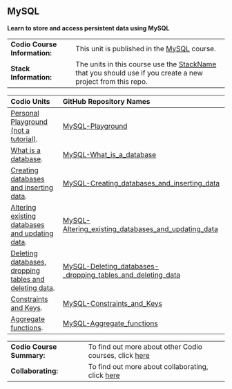 ## MySQL 

**Learn to store and access persistent data using MySQL**

|  |  |
| :------------------ | :--- |
| **Codio Course Information:** | This unit is published in the [MySQL](https://codio.com/home/courses/560014c49363a210542e9756/?tab=modules) course. |
| **Stack Information:** | The units in this course use the [StackName]() that you should use if you create a new project from this repo.  |


|**Codio Units**  | **GitHub Repository Names**  | 
| :--- | :--- |
| [Personal Playground (not a tutorial)](https://codio.com/home/courses/560014c49363a210542e9756/modules/560014f79363a210542e9757/units/5630f41ef1dfe6a134235357/).|[MySQL-Playground](https://github.com/codio-content/MySQL_Playground)|
| [What is a database](https://codio.com/home/courses/560014c49363a210542e9756/modules/560014f79363a210542e9757/units/56028acccad2d38219f84f1e/). | [MySQL-What_is_a_database](https://github.com/codio-content/MySQL-What_is_a_database)  |
| [Creating databases and inserting data](https://codio.com/home/courses/560014c49363a210542e9756/modules/560014f79363a210542e9757/units/561cfda00666c2721ad2de28/).| [MySQL-Creating_databases_and_inserting_data](https://github.com/codio-content/MySQL-Creating_databases_and_inserting_data)  |
|[Altering existing databases and updating data](https://codio.com/home/courses/560014c49363a210542e9756/modules/560014f79363a210542e9757/units/561cfe20148e4f51285d1396/). | [MySQL-Altering_existing_databases_and_updating_data](https://github.com/codio-content/MySQL-Altering_existing_databases_and_updating_data) |
| [Deleting databases, dropping tables and deleting data](https://codio.com/home/courses/560014c49363a210542e9756/modules/560014f79363a210542e9757/units/561cfedf148e4f51285d13a1/). | [MySQL-Deleting_databases-_dropping_tables_and_deleting_data](https://github.com/codio-content/MySQL-Deleting_databases-_dropping_tables_and_deleting_data)  |
|  [Constraints and Keys](https://codio.com/home/courses/560014c49363a210542e9756/modules/560014f79363a210542e9757/units/5630e12a4fdafdd05b8c8897/).| [MySQL-Constraints_and_Keys](https://github.com/codio-content/MySQL-Constraints_and_Keys) |
|  [Aggregate functions](https://codio.com/home/courses/560014c49363a210542e9756/modules/560014f79363a210542e9757/units/5630e192f1dfe6a134235338/). |[MySQL-Aggregate_functions](https://github.com/codio-content/MySQL-Aggregate_functions)  |





|  |  |
| :------------------ | :--- |
| **Codio Course Summary:** | To find out more about other Codio courses, click [here](/codiocourses.md)|
| **Collaborating:** | To find out more about collaborating, click [here](/collaboration.md) |

